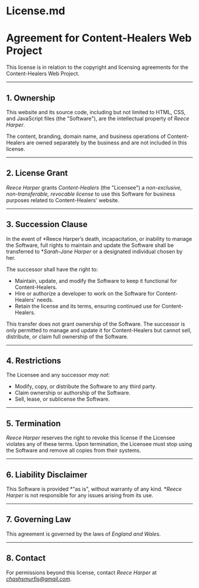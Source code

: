 # License.md

# Agreement for Content-Healers Web Project

This license is in relation to the copyright and licensing agreements for the Content-Healers Web Project.

---

## 1. Ownership

This website and its source code, including but not limited to HTML, CSS, and JavaScript files (the "Software"), are the intellectual property of *Reece Harper*. 

The content, branding, domain name, and business operations of Content-Healers are owned separately by the business and are not included in this license.

---

## 2. License Grant

*Reece Harper* grants *Content-Healers* (the "Licensee") a *non-exclusive, non-transferable, revocable license* to use this Software for business purposes related to Content-Healers' website.

---

## 3. Succession Clause

In the event of *Reece Harper’s death, incapacitation, or inability to manage the Software, full rights to maintain and update the Software shall be transferred to **Sarah-Jane Harper* or a designated individual chosen by her.

The successor shall have the right to:

- Maintain, update, and modify the Software to keep it functional for Content-Healers.
- Hire or authorize a developer to work on the Software for Content-Healers' needs.
- Retain the license and its terms, ensuring continued use for Content-Healers.

This transfer does not grant ownership of the Software. The successor is only permitted to manage and update it for Content-Healers but cannot sell, distribute, or claim full ownership of the Software.

---

## 4. Restrictions

The Licensee and any successor *may not*:

- Modify, copy, or distribute the Software to any third party.
- Claim ownership or authorship of the Software.
- Sell, lease, or sublicense the Software.

---

## 5. Termination

*Reece Harper* reserves the right to revoke this license if the Licensee violates any of these terms. Upon termination, the Licensee must stop using the Software and remove all copies from their systems.

---

## 6. Liability Disclaimer

This Software is provided *"as is", without warranty of any kind. **Reece Harper* is not responsible for any issues arising from its use.

---

## 7. Governing Law

This agreement is governed by the laws of *England and Wales*.

---

## 8. Contact

For permissions beyond this license, contact *Reece Harper* at *chashsmurfis@gmail.com*.